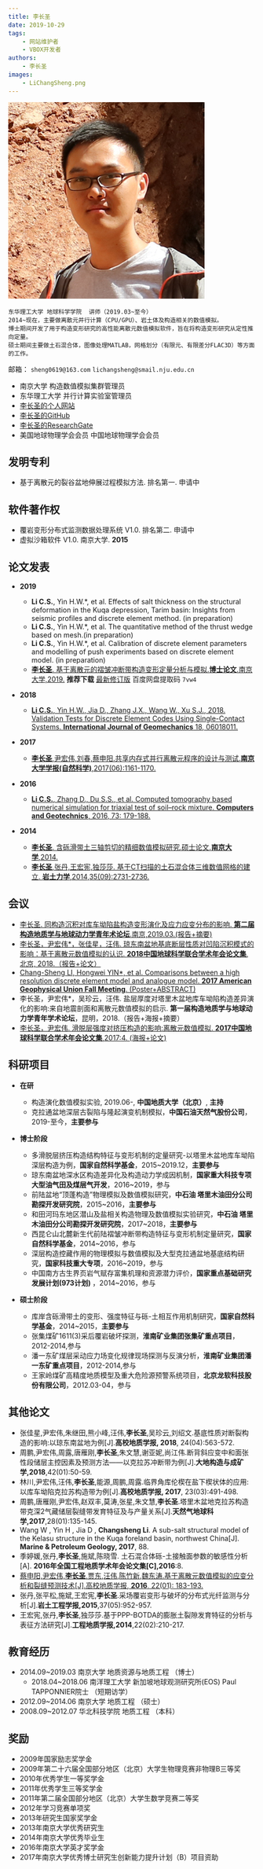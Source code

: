 ```yaml
---
title: 李长圣
date: 2019-10-29
tags:
    - 网站维护者
    - VBOX开发者
authors:
    - 李长圣
images:
    - LiChangSheng.png
---
```


<div class="row author-list">
    <div class="col-xs-6 col-sm-3 col-md-3 col-lg-3">
          <img src="LiChangSheng.png" alt="李长圣" class="img-circle">
    </div>
</div>

    东华理工大学 地球科学学院  讲师（2019.03~至今）
    2014~现在，主要做离散元并行计算（CPU/GPU）、岩土体及构造相关的数值模拟。  
    博士期间开发了用于构造变形研究的高性能离散元数值模拟软件，旨在将构造变形研究从定性推向定量。  
    硕士期间主要做土石混合体，图像处理MATLAB，网格划分（有限元、有限差分FLAC3D）等方面的工作。  


邮箱： `sheng0619@163.com` `lichangsheng@smail.nju.edu.cn`  

- 南京大学 构造数值模拟集群管理员
- 东华理工大学 并行计算实验室管理员
- [李长圣的个人网站](https://sheng.geovbox.com)
- [李长圣的GitHub](https://github.com/demsheng)  
- [李长圣的ResearchGate](https://www.researchgate.net/profile/Li_Changsheng2)  
- 美国地球物理学会会员 中国地球物理学会会员

## 发明专利
- 基于离散元的裂谷盆地伸展过程模拟方法. 排名第一. 申请中

## 软件著作权
- 覆岩变形分布式监测数据处理系统 V1.0. 排名第二. 申请中
- 虚拟沙箱软件 V1.0. 南京大学. **2015**


## 论文发表

- **2019**  

	- **Li C.S.**, Yin H.W.*, et al. Effects of salt thickness on the structural deformation in the Kuqa depression, Tarim basin: Insights from seismic profiles and discrete element method. (in preparation)
	- **Li C.S.**, Yin H.W.*, et al. The quantitative method of the thrust wedge based on mesh.(in preparation)
	- **Li C.S.**, Yin H.W.*, et al. Calibration of discrete element parameters and modelling of push experiments based on discrete element model. (in preparation)
	- [**李长圣**. 基于离散元的褶皱冲断带构造变形定量分析与模拟.**博士论文**.南京大学,2019.](http://t.cn/Ai9ruJY5) **推荐下载** [最新修订版](https://pan.baidu.com/s/16efVoNKUlWoYdujWWNcl_Q) 百度网盘提取码 `7vw4`  

- **2018**  

	- [**Li C.S.**, Yin H.W., Jia D., Zhang J.X., Wang W., Xu S.J., 2018. Validation Tests for Discrete Element Codes Using Single-Contact Systems. **International Journal of Geomechanics** 18, 06018011.](https://ascelibrary.org/doi/10.1061/(ASCE)GM.1943-5622.0001133)


- **2017**  

	- [**李长圣**,尹宏伟,刘春,蔡申阳.共享内存式并行离散元程序的设计与测试.**南京大学学报(自然科学)**,2017(06):1161-1170.](http://t.cn/EiaL0Ad)


- **2016**  

	- [**Li C.S.**, Zhang D., Du S.S., et al. Computed tomography based numerical simulation for triaxial test of soil–rock mixture. **Computers and Geotechnics**, 2016, 73: 179-188.](https://www.sciencedirect.com/science/article/pii/S0266352X15002682)

- **2014**  

	- [**李长圣**. 含砾滑带土三轴剪切的精细数值模拟研究.硕士论文.**南京大学**,2014.](http://t.cn/E6kqz7M)
	- [**李长圣**,张丹,王宏宪,独莎莎. 基于CT扫描的土石混合体三维数值网格的建立. **岩土力学**,2014,35(09):2731-2736.](http://t.cn/E6kqIsW)

## 会议
- [李长圣. 同构造沉积对库车坳陷盐构造变形演化及应力应变分布的影响. **第二届构造地质学与地球动力学青年术论坛**.南京,2019.03.(报告+摘要)](/blog/201903/)  
- [李长圣，尹宏伟*，张佳星，汪伟. 琼东南盆地基底断层性质对凹陷沉积模式的影响：基于离散元数值模拟的认识. **2018中国地球科学联合学术年会论文集**, 北京, 2018.（报告+论文）](http://t.cn/AiY2NMGq)
- [Chang-Sheng LI, Hongwei YIN*, et al. Comparisons between a high resolution discrete element model and analogue model. **2017 American Geophysical Union Fall Meeting**. (Poster+ABSTRACT)](https://agu.confex.com/agu/fm17/meetingapp.cgi/Paper/208807)  
- 李长圣，尹宏伟*，吴珍云，汪伟. 盐层厚度对塔里木盆地库车坳陷构造差异演化的影响:来自地震剖面和离散元数值模拟的启示. **第一届构造地质学与地球动力学青年学术论坛**，昆明，2018.（报告+海报+摘要）
- [李长圣，尹宏伟. 滑脱层强度对挤压构造的影响:离散元数值模拟. **2017中国地球科学联合学术年会论文集**,2017:4. (海报+论文)](http://t.cn/E6k57Mg)

## 科研项目

- **在研**
	
	- 构造演化数值模拟实验, 2019.06-, **中国地质大学（北京）**, **主持**
	- 克拉通盆地深层古裂陷与隆起演变机制模拟，**中国石油天然气股份公司**，2019-至今，**主要参与**
	
- **博士阶段**

	- 多滑脱层挤压构造结构特征与变形机制的定量研究-以塔里木盆地库车坳陷深层构造为例，**国家自然科学基金**，2015~2019.12，**主要参与**
	- 琼东南盆地深水区构造差异化及构造动力学成因机制，**国家重大科技专项大型油气田及煤层气开发**，2016~2019，参与
	- 前陆盆地“顶蓬构造”物理模拟及数值模拟研究，**中石油 塔里木油田分公司勘探开发研究院**，2015~2016，**主要参与**
	- 和田河玛东地区潜山及盐相关构造物理及数值模拟实验研究，**中石油 塔里木油田分公司勘探开发研究院**，2017~2018，**主要参与**
	- 西昆仑山北麓新生代前陆褶皱冲断带构造特征与变形机制定量研究，**国家自然科学基金**，2014~2016，参与
	- 深层构造控藏作用的物理模拟与数值模拟及大型克拉通盆地基底结构研究，**国家科技重大专项**，2016~2019，参与
	- 中国南方古生界页岩气赋存富集机理和资源潜力评价，**国家重点基础研究发展计划(973计划)** ，2014~2016，参与

- **硕士阶段**

	- 库岸含砾滑带土的变形、强度特征与砾-土相互作用机制研究，**国家自然科学基金**，2014~2015，**主要参与**
	- 张集煤矿1611(3)采后覆岩破坏探测，**淮南矿业集团张集矿重点项目**，2012-2014,参与
	- 潘一东矿煤层采动应力场变化规律现场探测与反演分析，**淮南矿业集团潘一东矿重点项目**，2012-2014,参与
	- 王家岭煤矿高精度地质模型及重大危险源预警系统项目，**北京龙软科技股份有限公司**，2012.03-04，参与

## 其他论文
- 张佳星,尹宏伟,朱继田,熊小峰,汪伟,**李长圣**,吴珍云,刘绍文.基底性质对断裂构造的影响:以琼东南盆地为例[J].**高校地质学报, 2018**, 24(04):563-572.
- 周鹏,尹宏伟,周露,唐雁刚,**李长圣**,朱文慧,谢亚妮,尚江伟.断背斜应变中和面张性段储层主控因素及预测方法——以克拉苏冲断带为例[J].**大地构造与成矿学,2018**,42(01):50-59.
- 林川,尹宏伟,汪伟,**李长圣**,能源,周鹏,周露.临界角库伦楔在盐下楔状体的应用:以库车坳陷克拉苏构造带为例[J].**高校地质学报, 2017**, 23(03):491-498.
- 周鹏,唐雁刚,尹宏伟,赵双丰,莫涛,张星,朱文慧,**李长圣**.塔里木盆地克拉苏构造带克深2气藏储层裂缝带发育特征及与产量关系[J].**天然气地球科学,2017**,28(01):135-145.
- Wang W , Yin H , Jia D , **Changsheng Li**. A sub-salt structural model of the Kelasu structure in the Kuqa foreland basin, northwest China[J]. **Marine & Petroleum Geology, 2017**, 88.
- 季婷媛,张丹,**李长圣**,施斌,陈晓雪. 土石混合体砾-土接触面参数的敏感性分析[A]. **2016年全国工程地质学术年会论文集[C],2016**:8.
- [蔡申阳,尹宏伟,**李长圣**,贾东,汪伟,陈竹新,魏东涛.基于离散元数值模拟的应变分析和裂缝预测技术[J].高校地质学报, **2016**, 22(01): 183-193.](http://t.cn/E6kX4lk)
- 张丹,张平松,施斌,王宏宪,**李长圣**.采场覆岩变形与破坏的分布式光纤监测与分析[J].**岩土工程学报,2015**,37(05):952-957.
- 王宏宪,张丹,**李长圣**,独莎莎.基于PPP-BOTDA的膨胀土裂隙发育特征的分析与表征方法研究[J].**工程地质学报,2014**,22(02):210-217.

## 教育经历
- 2014.09~2019.03  南京大学         地质资源与地质工程         （博士）  
    - 2018.04~2018.06  南洋理工大学     新加坡地球观测研究所(EOS) Paul TAPPONNIER院士 （短期访学）  
- 2012.09~2014.06  南京大学         地质工程                   （硕士）  
- 2008.09~2012.07  华北科技学院      地质工程                  （本科）  

## 奖励

- 2009年国家励志奖学金
- 2009年第二十六届全国部分地区（北京）大学生物理竞赛非物理B三等奖
- 2010年优秀学生一等奖学金
- 2011年优秀学生三等奖学金
- 2011年第二届全国部分地区（北京）大学生数学竞赛二等奖
- 2012年学习竞赛单项奖
- 2013年研究生国家奖学金
- 2013年南京大学优秀研究生
- 2014年南京大学优秀毕业生
- 2016年南京大学英才奖学金
- 2017年南京大学优秀博士研究生创新能力提升计划（B）项目资助

